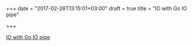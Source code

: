 +++
date = "2017-02-28T13:15:01+03:00"
draft = true
title = "IO with Go IO pipe"

+++

<p><a href="https://garbagecollected.org/2015/05/30/io-with-go-io-pipe">IO with Go IO pipe</a></p>

